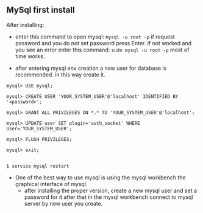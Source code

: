## MySql first install

After installing:

- enter this command to open mysql:
`mysql -u root -p` if request password and you do not set password press Enter. if not worked and you see an error enter this command: `sudo mysql -u root -p` most of time works.

- after entering mysql env creation a new user for database is recommended. in this way create it.
 ```
 mysql> USE mysql;

 mysql> CREATE USER 'YOUR_SYSTEM_USER'@'localhost' IDENTIFIED BY '<password>';

 mysql> GRANT ALL PRIVILEGES ON *.* TO 'YOUR_SYSTEM_USER'@'localhost';

mysql> UPDATE user SET plugin='auth_socket' WHERE User='YOUR_SYSTEM_USER';

mysql> FLUSH PRIVILEGES;

mysql> exit;


$ service mysql restart

 ```

 - One of the best way to use mysql is using the mysql workbench the graphical interface of mysql.
	- after installing the proper version, create a new mysql user and set a password for it after that in the mysql workbench connect to mysql server by new user you create.

	
